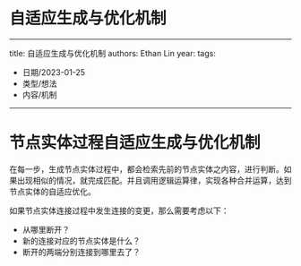 # 自适应生成与优化机制


---
title: 自适应生成与优化机制
authors: Ethan Lin
year:
tags:
  - 日期/2023-01-25 
  - 类型/想法 
  - 内容/机制 
---




# 节点实体过程自适应生成与优化机制

在每一步，生成节点实体过程中，都会检索先前的节点实体之内容，进行判断。如果出现相似的情况，就完成匹配。并且调用逻辑运算律，实现各种合并运算，达到节点实体的自适应优化。

如果节点实体连接过程中发生连接的变更，那么需要考虑以下：
- 从哪里断开？
- 新的连接对应的节点实体是什么？
- 断开的两端分别连接到哪里去了？
